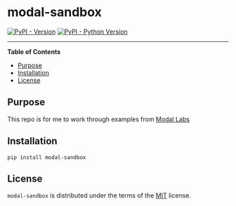 # modal-sandbox

[![PyPI - Version](https://img.shields.io/pypi/v/modal-sandbox.svg)](https://pypi.org/project/modal-sandbox)
[![PyPI - Python Version](https://img.shields.io/pypi/pyversions/modal-sandbox.svg)](https://pypi.org/project/modal-sandbox)

-----

**Table of Contents**

- [Purpose](#purpose)
- [Installation](#installation)
- [License](#license)

## Purpose

This repo is for me to work through examples from [Modal Labs](https://www.modal.com)

## Installation

```console
pip install modal-sandbox
```

## License

`modal-sandbox` is distributed under the terms of the [MIT](https://spdx.org/licenses/MIT.html) license.
